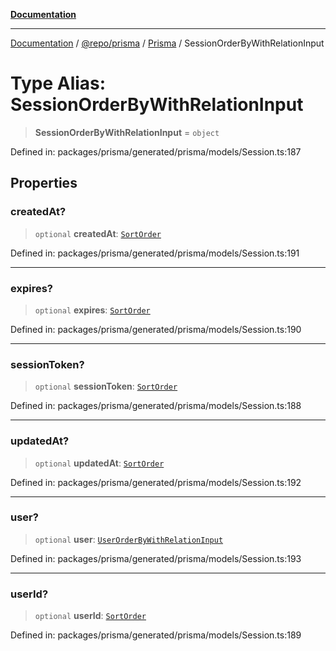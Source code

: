 [**Documentation**](../../../../../README.md)

***

[Documentation](../../../../../README.md) / [@repo/prisma](../../../README.md) / [Prisma](../README.md) / SessionOrderByWithRelationInput

# Type Alias: SessionOrderByWithRelationInput

> **SessionOrderByWithRelationInput** = `object`

Defined in: packages/prisma/generated/prisma/models/Session.ts:187

## Properties

### createdAt?

> `optional` **createdAt**: [`SortOrder`](SortOrder.md)

Defined in: packages/prisma/generated/prisma/models/Session.ts:191

***

### expires?

> `optional` **expires**: [`SortOrder`](SortOrder.md)

Defined in: packages/prisma/generated/prisma/models/Session.ts:190

***

### sessionToken?

> `optional` **sessionToken**: [`SortOrder`](SortOrder.md)

Defined in: packages/prisma/generated/prisma/models/Session.ts:188

***

### updatedAt?

> `optional` **updatedAt**: [`SortOrder`](SortOrder.md)

Defined in: packages/prisma/generated/prisma/models/Session.ts:192

***

### user?

> `optional` **user**: [`UserOrderByWithRelationInput`](UserOrderByWithRelationInput.md)

Defined in: packages/prisma/generated/prisma/models/Session.ts:193

***

### userId?

> `optional` **userId**: [`SortOrder`](SortOrder.md)

Defined in: packages/prisma/generated/prisma/models/Session.ts:189

